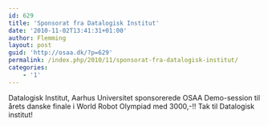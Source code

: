 ```yaml
---
id: 629
title: 'Sponsorat fra Datalogisk Institut'
date: '2010-11-02T13:41:31+01:00'
author: Flemming
layout: post
guid: 'http://osaa.dk/?p=629'
permalink: /index.php/2010/11/sponsorat-fra-datalogisk-institut/
categories:
    - '1'
---
```


Datalogisk Institut, Aarhus Universitet sponsorerede OSAA Demo-session til årets danske finale i World Robot Olympiad med 3000,-!! Tak til Datalogisk institut!